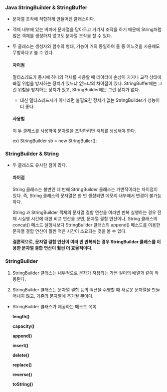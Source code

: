### Java StringBuilder & StringBuffer

* 문자열 조작에 적합하게 만들어진 클래스이다.

* 객체 내부에 있는 버퍼에 문자열을 담아두고 거기서 조작을 하기 때문에 String처럼 많은 객체를 생성하지 않고도 문자열 조작을 할 수 있다.

* 두 클래스는 생성자와 함수의 형태, 기능이 거의 동일하여 둘 중 어느것을 사용해도 무방하다고 볼 수 있다.

  #### 차이점

  멀티스레드가 동시에 하나의 객체를 사용할 때 데이터에 손상이 가거나 교착 상태에 빠질 위험을 방지하는 장치가 있느냐 없느냐의 차이점이 있다. StringBuffer에는 그런 위험을 방지하는 장치가 있고, StringBuilder에는 그런 장치가 없다. 

  * 대신 멀티스레드시가 아니라면 불필요한 장치가 없는 StringBuilder가 성능이 더 좋다.

  #### 사용법

  이 두 클래스를 사용하여 문자열을 조작하려면 객체를 생성해야 한다.

  ex) StringBuilder sb = new StringBuiler();

### StringBuilder & String

* 두 클래스도 유사한 점이 많다.

  #### 차이점

  String 클래스는 불변인 데 반해 StringBuilder 클래스는 가변적이라는 차이점이 있다. 즉, String 클래스의 문자열은 한 번 생성되면 메모리 내부에서 변경이 불가능하다. 

  String 과 StringBuilder 객체의 문자열 결합 연산을 여러번 반복 실행하는 경우 전체 시실행 시간에 대한 비교 연산을 보면, 문자열 결합 연산이나, String 클래스의 concat() 메소드 실행시보다 StringBuilder 클래스의 append() 메소드를 이용한 문자열 결합 연산이 훨씬 적은 시간이 소요되는 것을 볼 수 있다. 

  **결론적으로, 문자열 결합 연산이 여러 번 반복되는 경우 StringBuilder 클래스를 이용한 문자열 결합 연산이 훨씬 더 효율적이다.**

### StringBuilder

1. StringBuilder 클래스는 내부적으로 문자가 저장되는 가변 길이의 배열과 같이 작동된다.

2. StringBuilder 클래스는 문자열 결합 등의 액션을 수행할 때 새로운 문자열을 만들어내지 않고, 기존의 문자열에 추가될 뿐이다.

* StringBuilder 클래스가 제공하는 메소드 목록

  **length()**

  **capacity()**

  **append()**

  **insert()**

  **delete()**

  **replace()**

  **reverse()**

  **toString()**